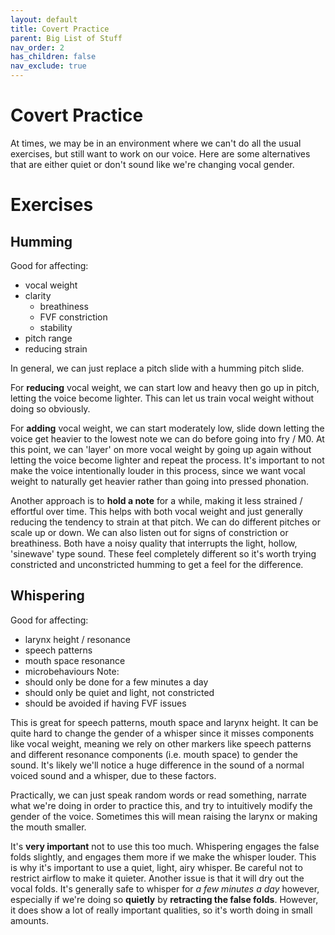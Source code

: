 ```yaml
---
layout: default
title: Covert Practice
parent: Big List of Stuff
nav_order: 2
has_children: false
nav_exclude: true
---
```

# Covert Practice
At times, we may be in an environment where we can't do all the usual exercises, but still want to work on our voice. Here are some alternatives that are either quiet or don't sound like we're changing vocal gender.

# Exercises
## Humming
Good for affecting:
- vocal weight
- clarity  
  - breathiness
  - FVF constriction
  - stability
- pitch range
- reducing strain

In general, we can just replace a pitch slide with a humming pitch slide.

For **reducing** vocal weight, we can start low and heavy then go up in pitch, letting the voice become lighter. This can let us train vocal weight without doing so obviously.

For **adding** vocal weight, we can start moderately low, slide down letting the voice get heavier to the lowest note we can do before going into fry / M0. At this point, we can 'layer' on more vocal weight by going up again without letting the voice become lighter and repeat the process. It's important to not make the voice intentionally louder in this process, since we want vocal weight to naturally get heavier rather than going into pressed phonation. 

Another approach is to **hold a note** for a while, making it less strained / effortful over time. This helps with both vocal weight and just generally reducing the tendency to strain at that pitch. We can do different pitches or scale up or down. We can also listen out for signs of constriction or breathiness. Both have a noisy quality that interrupts the light, hollow, 'sinewave' type sound. These feel completely different so it's worth trying constricted and unconstricted humming to get a feel for the difference.

## Whispering
Good for affecting:
- larynx height / resonance
- speech patterns
- mouth space resonance
- microbehaviours
Note:
- should only be done for a few minutes a day
- should only be quiet and light, not constricted
- should be avoided if having FVF issues

This is great for speech patterns, mouth space and larynx height. It can be quite hard to change the gender of a whisper since it misses components like vocal weight, meaning we rely on other markers like speech patterns and different resonance components (i.e. mouth space) to gender the sound. It's likely we'll notice a huge difference in the sound of a normal voiced sound and a whisper, due to these factors.

Practically, we can just speak random words or read something, narrate what we're doing in order to practice this, and try to intuitively modify the gender of the voice. Sometimes this will mean raising the larynx or making the mouth smaller.

It's **very important** not to use this too much. Whispering engages the false folds slightly, and engages them more if we make the whisper louder. This is why it's important to use a quiet, light, airy whisper. Be careful not to restrict airflow to make it quieter. Another issue is that it will dry out the vocal folds. It's generally safe to whisper for *a few minutes a day* however, especially if we're doing so **quietly** by **retracting the false folds**. However, it does show a lot of really important qualities, so it's worth doing in small amounts.







<!--  -->
